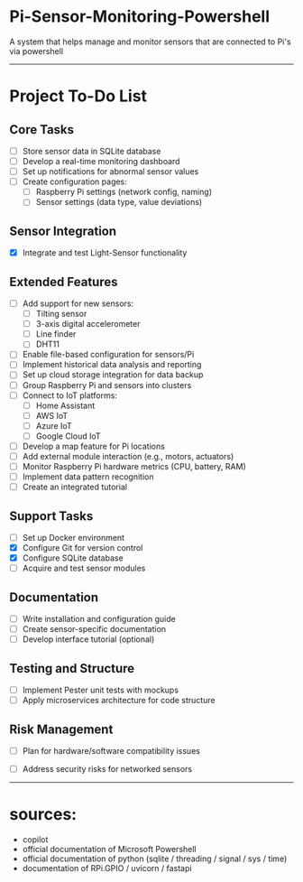 # Pi-Sensor-Monitoring-Powershell
A system that helps manage and monitor sensors that are connected to Pi's via powershell

---

# Project To-Do List

## Core Tasks
- [ ] Store sensor data in SQLite database
- [ ] Develop a real-time monitoring dashboard
- [ ] Set up notifications for abnormal sensor values
- [ ] Create configuration pages:
  - [ ] Raspberry Pi settings (network config, naming)
  - [ ] Sensor settings (data type, value deviations)

## Sensor Integration
- [x] Integrate and test Light-Sensor functionality

## Extended Features
- [ ] Add support for new sensors:
  - [ ] Tilting sensor
  - [ ] 3-axis digital accelerometer
  - [ ] Line finder
  - [ ] DHT11
- [ ] Enable file-based configuration for sensors/Pi
- [ ] Implement historical data analysis and reporting
- [ ] Set up cloud storage integration for data backup
- [ ] Group Raspberry Pi and sensors into clusters
- [ ] Connect to IoT platforms:
  - [ ] Home Assistant
  - [ ] AWS IoT
  - [ ] Azure IoT
  - [ ] Google Cloud IoT
- [ ] Develop a map feature for Pi locations
- [ ] Add external module interaction (e.g., motors, actuators)
- [ ] Monitor Raspberry Pi hardware metrics (CPU, battery, RAM)
- [ ] Implement data pattern recognition
- [ ] Create an integrated tutorial

## Support Tasks
- [ ] Set up Docker environment
- [x] Configure Git for version control
- [x] Configure SQLite database
- [ ] Acquire and test sensor modules

## Documentation
- [ ] Write installation and configuration guide
- [ ] Create sensor-specific documentation
- [ ] Develop interface tutorial (optional)

## Testing and Structure
- [ ] Implement Pester unit tests with mockups
- [ ] Apply microservices architecture for code structure

## Risk Management
- [ ] Plan for hardware/software compatibility issues
- [ ] Address security risks for networked sensors


---

# sources: 
- copilot
- official documentation of Microsoft Powershell
- official documentation of python (sqlite / threading / signal / sys / time)
- documentation of RPi.GPIO / uvicorn / fastapi